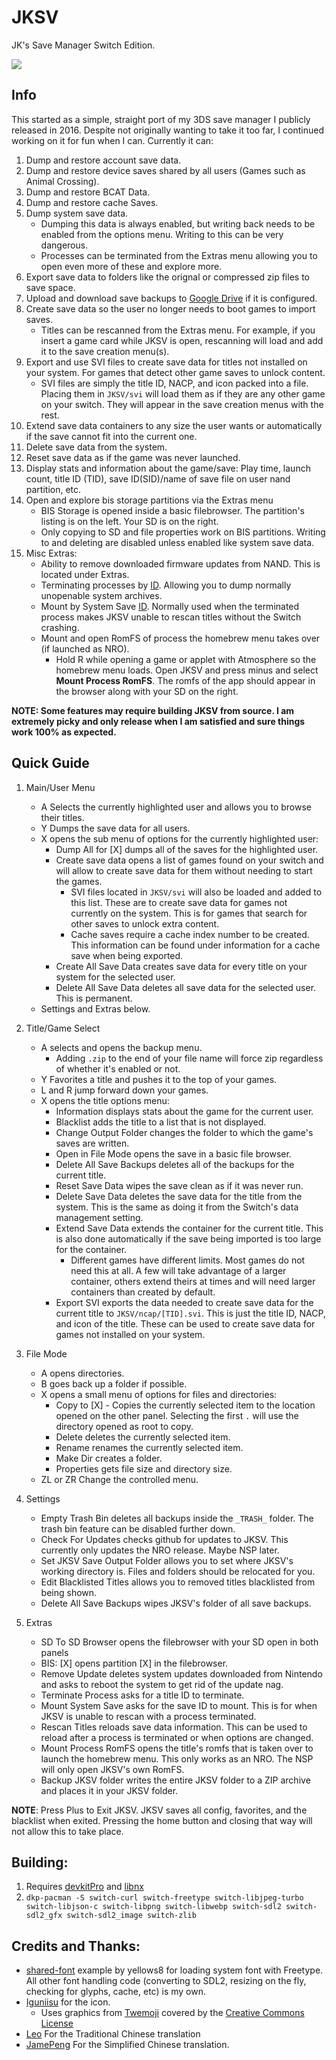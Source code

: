 # JKSV

JK's Save Manager Switch Edition.

<img src="https://i.imgur.com/yLcTPzt.jpg"/>

## Info
This started as a simple, straight port of my 3DS save manager I publicly released in 2016. Despite not originally wanting to take it too far, I continued working on it for fun when I can. Currently it can:
1. Dump and restore account save data.
2. Dump and restore device saves shared by all users (Games such as Animal Crossing).
3. Dump and restore BCAT Data.
4. Dump and restore cache Saves.
5. Dump system save data.
    * Dumping this data is always enabled, but writing back needs to be enabled from the options menu. Writing to this can be very dangerous.
	* Processes can be terminated from the Extras menu allowing you to open even more of these and explore more.
6. Export save data to folders like the orignal or compressed zip files to save space.
7. Upload and download save backups to [Google Drive](https://github.com/J-D-K/JKSV/blob/master/GD_INSTRUCTIONS.MD) if it is configured.
8. Create save data so the user no longer needs to boot games to import saves.
	* Titles can be rescanned from the Extras menu. For example, if you insert a game card while JKSV is open, rescanning will load and add it to the save creation menu(s).
9. Export and use SVI files to create save data for titles not installed on your system. For games that detect other game saves to unlock content.
	* SVI files are simply the title ID, NACP, and icon packed into a file. Placing them in `JKSV/svi` will load them as if they are any other game on your switch. They will appear in the save creation menus with the rest.
10. Extend save data containers to any size the user wants or automatically if the save cannot fit into the current one.
11. Delete save data from the system.
12. Reset save data as if the game was never launched.
13. Display stats and information about the game/save: Play time, launch count, title ID (TID), save ID(SID)/name of save file on user nand partition, etc.
14. Open and explore bis storage partitions via the Extras menu
    * BIS Storage is opened inside a basic filebrowser. The partition's listing is on the left. Your SD is on the right.
    * Only copying to SD and file properties work on BIS partitions. Writing to and deleting are disabled unless enabled like system save data.
15. Misc Extras:
    * Ability to remove downloaded firmware updates from NAND. This is located under Extras.
    * Terminating processes by [ID](https://switchbrew.org/wiki/Title_list#System_Modules). Allowing you to dump normally unopenable system archives.
    * Mount by System Save [ID](https://switchbrew.org/wiki/Flash_Filesystem#System_Savegames). Normally used when the terminated process makes JKSV unable to rescan titles without the Switch crashing.
	* Mount and open RomFS of process the homebrew menu takes over (if launched as NRO).
		* Hold R while opening a game or applet with Atmosphere so the homebrew menu loads. Open JKSV and press minus and select **Mount Process RomFS**. The romfs of the app should appear in the browser along with your SD on the right.

**NOTE: Some features may require building JKSV from source. I am extremely picky and only release when I am satisfied and sure things work 100% as expected.**

## Quick Guide
1. Main/User Menu
	* A Selects the currently highlighted user and allows you to browse their titles.
	* Y Dumps the save data for all users.
	* X opens the sub menu of options for the currently highlighted user:
		* Dump All for [X] dumps all of the saves for the highlighted user.
		* Create save data opens a list of games found on your switch and will allow to create save data for them without needing to start the games.
			* SVI files located in `JKSV/svi` will also be loaded and added to this list. These are to create save data for games not currently on the system. This is for games that search for other saves to unlock extra content.
			* Cache saves require a cache index number to be created. This information can be found under information for a cache save when being exported.
		* Create All Save Data creates save data for every title on your system for the selected user.
		* Delete All Save Data deletes all save data for the selected user. This is permanent.
	* Settings and Extras below.

2. Title/Game Select
	* A selects and opens the backup menu.
		* Adding `.zip` to the end of your file name will force zip regardless of whether it's enabled or not.
	* Y Favorites a title and pushes it to the top of your games.
	* L and R jump forward down your games.
	* X opens the title options menu:
		* Information displays stats about the game for the current user.
		* Blacklist adds the title to a list that is not displayed.
		* Change Output Folder changes the folder to which the game's saves are written.
		* Open in File Mode opens the save in a basic file browser.
		* Delete All Save Backups deletes all of the backups for the current title.
		* Reset Save Data wipes the save clean as if it was never run.
		* Delete Save Data deletes the save data for the title from the system. This is the same as doing it from the Switch's data management setting.
		* Extend Save Data extends the container for the current title. This is also done automatically if the save being imported is too large for the container.
			* Different games have different limits. Most games do not need this at all. A few will take advantage of a larger container, others extend theirs at times and will need larger containers than created by default.
		* Export SVI exports the data needed to create save data for the current title to `JKSV/ncap/[TID].svi`. This is just the title ID, NACP, and icon of the title. These can be used to create save data for games not installed on your system.

4. File Mode
	* A opens directories. 
	* B goes back up a folder if possible.
	* X opens a small menu of options for files and directories:
		* Copy to [X] - Copies the currently selected item to the location opened on the other panel. Selecting the first `.` will use the directory opened as root to copy.
		* Delete deletes the currently selected item.
		* Rename renames the currently selected item.
		* Make Dir creates a folder.
		* Properties gets file size and directory size.
	* ZL or ZR Change the controlled menu.

5. Settings
	* Empty Trash Bin deletes all backups inside the `_TRASH_` folder. The trash bin feature can be disabled further down.
	* Check For Updates checks github for updates to JKSV. This currently only updates the NRO release. Maybe NSP later.
	* Set JKSV Save Output Folder allows you to set where JKSV's working directory is. Files and folders should be relocated for you.
	* Edit Blacklisted Titles allows you to removed titles blacklisted from being shown.
	* Delete All Save Backups wipes JKSV's folder of all save backups.
	
5. Extras
	* SD To SD Browser opens the filebrowser with your SD open in both panels
	* BIS: [X] opens partition [X] in the filebrowser.
	* Remove Update deletes system updates downloaded from Nintendo and asks to reboot the system to get rid of the update nag.
	* Terminate Process asks for a title ID to terminate.
	* Mount System Save asks for the save ID to mount. This is for when JKSV is unable to rescan with a process terminated.
	* Rescan Titles reloads save data information. This can be used to reload after a process is terminated or when options are changed.
	* Mount Process RomFS opens the title's romfs that is taken over to launch the homebrew menu. This only works as an NRO. The NSP will only open JKSV's own RomFS.
	* Backup JKSV folder writes the entire JKSV folder to a ZIP archive and places it in your JKSV folder.

**NOTE**: Press Plus to Exit JKSV. JKSV saves all config, favorites, and the blacklist when exited. Pressing the home button and closing that way will not allow this to take place.

## Building:
1. Requires [devkitPro](https://devkitpro.org/) and [libnx](https://github.com/switchbrew/libnx)
2. `dkp-pacman -S switch-curl switch-freetype switch-libjpeg-turbo switch-libjson-c switch-libpng switch-libwebp switch-sdl2 switch-sdl2_gfx switch-sdl2_image switch-zlib`

## Credits and Thanks:
* [shared-font](https://github.com/switchbrew/switch-portlibs-examples) example by yellows8 for loading system font with Freetype. All other font handling code (converting to SDL2, resizing on the fly, checking for glyphs, cache, etc) is my own.
* [Iguniisu](https://github.com/igniscitrinus) for the icon.
	* Uses graphics from [Twemoji](https://github.com/twitter/twemoji) covered by the [Creative Commons License](https://creativecommons.org/licenses/by/4.0/legalcode)
* [Leo](https://github.com/qazrfv1234) For the Traditional Chinese translation
* [JamePeng](https://github.com/JamePeng) For the Simplified Chinese translation.
